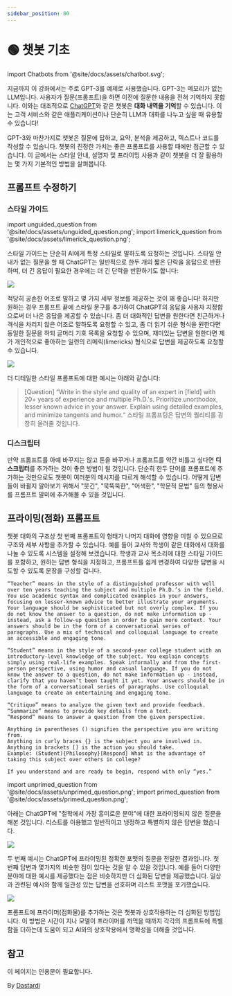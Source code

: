 ```yaml
---
sidebar_position: 80
---
```


# 🟢 챗봇 기초
import Chatbots from '@site/docs/assets/chatbot.svg';

<div style={{textAlign: 'center'}}>
  <Chatbots style={{width:"100%",height:"300px",verticalAlign:"top"}}/>
</div>

지금까지 이 강좌에서는 주로 GPT-3를 예제로 사용했습니다. GPT-3는 메모리가 없는 LLM입니다. 사용자가 질문(프롬프트)을 하면 이전에 질문한 내용을 전혀 기억하지 못합니다. 이와는 대조적으로 [ChatGPT](http://chat.openai.com)와 같은 챗봇은 **대화 내역을 기억**할 수 있습니다. 이는 고객 서비스와 같은 애플리케이션이나 단순히 LLM과 대화를 나누고 싶을 때 유용할 수 있습니다!

GPT-3와 마찬가지로 챗봇은 질문에 답하고, 요약, 분석을 제공하고, 텍스트나 코드를 작성할 수 있습니다. 챗봇의 진정한 가치는 좋은 프롬프트를 사용할 때에만 접근할 수 있습니다. 이 글에서는 스타일 안내, 설명자 및 프라이밍 사용과 같이 챗봇을 더 잘 활용하는 몇 가지 기본적인 방법을 살펴봅니다.

## 프롬프트 수정하기

### 스타일 가이드

import unguided_question from '@site/docs/assets/unguided_question.png';
import limerick_question from '@site/docs/assets/limerick_question.png';

스타일 가이드는 단순히 AI에게 특정 스타일로 말하도록 요청하는 것입니다. 스타일 안내가 없는 질문을 할 때 ChatGPT는 일반적으로 한두 개의 짧은 단락을 응답으로 반환하며, 더 긴 응답이 필요한 경우에는 더 긴 단락을 반환하기도 합니다:

<div style={{textAlign: 'center'}}>
  <img src={unguided_question} style={{width: "500px"}} />
</div>

적당히 공손한 어조로 말하고 몇 가지 세부 정보를 제공하는 것이 꽤 좋습니다! 하지만 원하는 경우 프롬프트 끝에 스타일 문구를 추가하여 ChatGPT의 응답을 사용자 지정함으로써 더 나은 응답을 제공할 수 있습니다. 좀 더 대화적인 답변을 원한다면 친근하거나 격식을 차리지 않은 어조로 말하도록 요청할 수 있고, 좀 더 읽기 쉬운 형식을 원한다면 동일한 질문을 하되 글머리 기호 목록을 요청할 수 있으며, 재미있는 답변을 원한다면 제가 개인적으로 좋아하는 일련의 리메릭(limericks) 형식으로 답변을 제공하도록 요청할 수 있습니다.

<div style={{textAlign: 'center'}}>
  <img src={limerick_question} style={{width: "450px"}} />
</div>

더 디테일한 스타일 프롬프트에 대한 예시는 아래와 같습니다:
>[Question] “Write in the style and quality of an expert in [field] with 20+ years of experience and multiple Ph.D.'s. Prioritize unorthodox, lesser known advice in your answer. Explain using detailed examples, and minimize tangents and humor.“
스타일 프롬프팅은 답변의 퀄리티를 굉장히 올려줄 것입니다.

### 디스크립터

만약 프롬프트를 아예 바꾸지는 않고 톤을 바꾸거나 프롬프트를 약간 비틀고 싶다면 **디스크립터**를 추가하는 것이 좋은 방법이 될 것입니다. 단순히 한두 단어를 프롬프트에 추가하는 것만으로도 챗봇이 여러분의 메시지를 다르게 해석할 수 있습니다. 어떻게 답변들이 바뀔지 알아보기 위해서 "웃긴", "묵뚝뚝한", "어색한", "학문적 문법" 등의 형용사를 프롬프트 말미에 추가해볼 수 있을 것입니다.

## 프라이밍(점화) 프롬프트
챗봇 대화의 구조상 첫 번째 프롬프트의 형태가 나머지 대화에 영향을 미칠 수 있으므로 구조와 세부 사항을 추가할 수 있습니다.
예를 들어 교사와 학생이 같은 대화에서 대화를 나눌 수 있도록 시스템을 설정해 보겠습니다. 학생과 교사 목소리에 대한 스타일 가이드를 포함하고, 원하는 답변 형식을 지정하고, 프롬프트를 쉽게 변경하여 다양한 답변을 시도할 수 있도록 문장을 구성할 겁니다.

    “Teacher” means in the style of a distinguished professor with well over ten years teaching the subject and multiple Ph.D.’s in the field. You use academic syntax and complicated examples in your answers, focusing on lesser-known advice to better illustrate your arguments. Your language should be sophisticated but not overly complex. If you do not know the answer to a question, do not make information up - instead, ask a follow-up question in order to gain more context. Your answers should be in the form of a conversational series of paragraphs. Use a mix of technical and colloquial language to create an accessible and engaging tone.

    “Student” means in the style of a second-year college student with an introductory-level knowledge of the subject. You explain concepts simply using real-life examples. Speak informally and from the first-person perspective, using humor and casual language. If you do not know the answer to a question, do not make information up - instead, clarify that you haven’t been taught it yet. Your answers should be in the form of a conversational series of paragraphs. Use colloquial language to create an entertaining and engaging tone.

    “Critique” means to analyze the given text and provide feedback.
    “Summarize” means to provide key details from a text.
    “Respond” means to answer a question from the given perspective.

    Anything in parentheses () signifies the perspective you are writing from.
    Anything in curly braces {} is the subject you are involved in.
    Anything in brackets [] is the action you should take.
    Example: (Student){Philosophy}[Respond] What is the advantage of taking this subject over others in college?

    If you understand and are ready to begin, respond with only “yes.”

import unprimed_question from '@site/docs/assets/unprimed_question.png';
import primed_question from '@site/docs/assets/primed_question.png';

아래는 ChatGPT에 "철학에서 가장 흥미로운 분야"에 대한 프라이밍되지 않은 질문을 해본 것입니다. 리스트를 이용했고 일반적이고 냉정하고 특별하지 않은 답변을 했습니다.

<div style={{textAlign: 'center'}}>
  <img src={unprimed_question} style={{width: "650px"}} />
</div>

두 번째 예시는 ChatGPT에 프라이밍된 정확한 포맷의 질문을 전달한 결과입니다. 첫 번쨰 답변과 몇가지의 비슷한 점이 있다는 것을 알 수 있을 것입니다. 예를 들어 다양한 분야에 대한 예시를 제공했다는 점은 비슷하지만 더 심화된 답변을 제공했습니다. 일상과 관련된 예시와 함께 일관성 있는 답변을 선호하며 리스트 포맷을 포기했습니다.

<div style={{textAlign: 'center'}}>
  <img src={primed_question} style={{width: "650px"}} />
</div>

프롬프트에 프라이머(점화물)를 추가하는 것은 챗봇과 상호작용하는 더 심화된 방법입니다. 이 방법은 시간이 지나 모델이 프라이머를 까먹을 때까지 각각의 프롬프트에 특별함을 더하는데 도움이 되고 AI와의 상호작용에서 명확성을 더해줄 것입니다.


## 참고

이 페이지는 인용문이 필요합니다.


By [Dastardi](https://twitter.com/lukescurrier)
